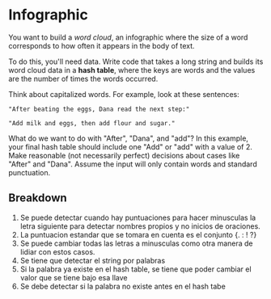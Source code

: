 # Infographic

You want to build a *word cloud*, an infographic where the size of a word corresponds to how often it appears in the body of text.

To do this, you'll need data. Write code that takes a long string and builds its word cloud data in a **hash table**, where the keys are words and the values are the number of times the words occurred.

Think about capitalized words. For example, look at these sentences:

```
"After beating the eggs, Dana read the next step:"

"Add milk and eggs, then add flour and sugar."
```

What do we want to do with "After", "Dana", and "add"? In this example, your final hash table should include one "Add" or "add" with a value of 2. Make reasonable (not necessarily perfect) decisions about cases like "After" and "Dana".
Assume the input will only contain words and standard punctuation.

## Breakdown
1. Se puede detectar cuando hay puntuaciones para hacer minusculas la letra siguiente para detectar nombres propios y no inicios de oraciones.
2. La puntuacion estandar que se tomara en cuenta es el conjunto {. : ! ?}
3. Se puede cambiar todas las letras a minusculas como otra manera de lidiar con estos casos.
4. Se tiene que detectar el string por palabras
5. Si la palabra ya existe en el hash table, se tiene que poder cambiar el valor que se tiene bajo esa llave
6. Se debe detectar si la palabra no existe antes en el hash tabe

